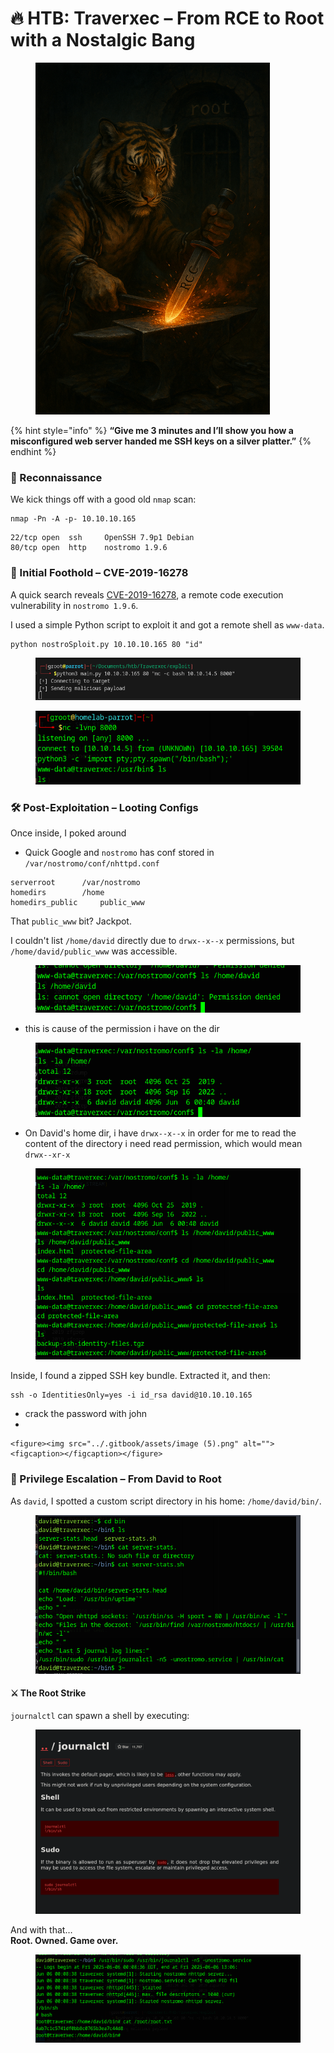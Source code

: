 # 🔥 HTB: Traverxec – From RCE to Root with a Nostalgic Bang

<figure><img src="../.gitbook/assets/ChatGPT Image Jun 7, 2025, 08_39_54 AM.png" alt="" width="375"><figcaption></figcaption></figure>

{% hint style="info" %}
**“Give me 3 minutes and I’ll show you how a misconfigured web server handed me SSH keys on a silver platter.”**
{% endhint %}

### 🧠 Reconnaissance

We kick things off with a good old `nmap` scan:

```
nmap -Pn -A -p- 10.10.10.165
```

```
22/tcp open  ssh     OpenSSH 7.9p1 Debian
80/tcp open  http    nostromo 1.9.6
```

### 🚀 Initial Foothold – CVE-2019-16278

A quick search reveals [CVE-2019-16278](https://github.com/AnubisSec/CVE-2019-16278), a remote code execution vulnerability in `nostromo 1.9.6`.

I used a simple Python script to exploit it and got a remote shell as `www-data`.

```
python nostroSploit.py 10.10.10.165 80 "id"
```

<figure><img src="../.gitbook/assets/image (1).png" alt=""><figcaption></figcaption></figure>

<figure><img src="../.gitbook/assets/image (1) (1).png" alt=""><figcaption></figcaption></figure>

### 🛠️ Post-Exploitation – Looting Configs

Once inside, I poked around

* Quick Google and `nostromo` has conf stored in `/var/nostromo/conf/nhttpd.conf`

```
serverroot		/var/nostromo
homedirs		/home
homedirs_public		public_www
```

That `public_www` bit? Jackpot.

I couldn't list `/home/david` directly due to `drwx--x--x` permissions, but `/home/david/public_www` was accessible.

<figure><img src="../.gitbook/assets/image (2).png" alt=""><figcaption></figcaption></figure>

* this is cause of the permission i have on the dir

<figure><img src="../.gitbook/assets/image (3).png" alt=""><figcaption></figcaption></figure>

* On David's home dir, i have `drwx--x--x` in order for me to read the content of the directory i need read permission, which would mean `drwx--xr-x`&#x20;

<figure><img src="../.gitbook/assets/image (4).png" alt=""><figcaption></figcaption></figure>



Inside, I found a zipped SSH key bundle. Extracted it, and then:

```
ssh -o IdentitiesOnly=yes -i id_rsa david@10.10.10.165
```

* crack the password with john
*

    <figure><img src="../.gitbook/assets/image (5).png" alt=""><figcaption></figcaption></figure>



### 🧗 Privilege Escalation – From David to Root

As `david`, I spotted a custom script directory in his home: `/home/david/bin/`.

<figure><img src="../.gitbook/assets/image (6).png" alt=""><figcaption></figcaption></figure>

#### ⚔️ The Root Strike

`journalctl` can spawn a shell by executing:

<figure><img src="../.gitbook/assets/image (7).png" alt=""><figcaption></figcaption></figure>

And with that…\
**Root. Owned. Game over.**

<figure><img src="../.gitbook/assets/image (8).png" alt=""><figcaption></figcaption></figure>

